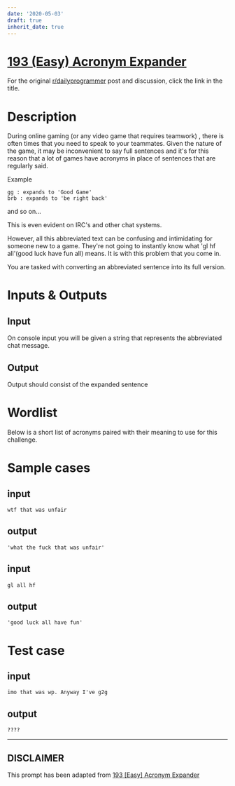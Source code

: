 ```yaml
---
date: '2020-05-03'
draft: true
inherit_date: true
---
```


# [193 (Easy) Acronym Expander](https://www.reddit.com/r/dailyprogrammer/comments/2ptrmp/20141219_challenge_193_easy_acronym_expander/)

For the original [r/dailyprogrammer](https://www.reddit.com/r/dailyprogrammer/) post and discussion, click the link in the title.

# Description
During online gaming (or any video game that requires teamwork) , there is often times that you need to speak to your teammates. Given the nature of the game, it may be inconvenient to say full sentences and it's for this reason that a lot of games have acronyms in place of sentences that are regularly said.

Example


```
gg : expands to 'Good Game'
brb : expands to 'be right back'
```
and so on...

This is even evident on IRC's and other chat systems.

However, all this abbreviated text can be confusing and intimidating for someone new to a game. They're not going to instantly know what 'gl hf all'(good luck have fun all) means. It is with this problem that you come in.

You are tasked with converting an abbreviated sentence into its full version.

# Inputs & Outputs
## Input
On console input you will be given a string that represents the abbreviated chat message.

## Output
Output should consist of the expanded sentence

# Wordlist
Below is a short list of acronyms paired with their meaning to use for this challenge.

# Sample cases
## input

```
wtf that was unfair
```
## output

```
'what the fuck that was unfair'
```
## input

```
gl all hf
```
## output

```
'good luck all have fun'
```
# Test case
## input

```
imo that was wp. Anyway I've g2g
```
## output

```
????
```

----
## **DISCLAIMER**
This prompt has been adapted from [193 [Easy] Acronym Expander](https://www.reddit.com/r/dailyprogrammer/comments/2ptrmp/20141219_challenge_193_easy_acronym_expander/
)
